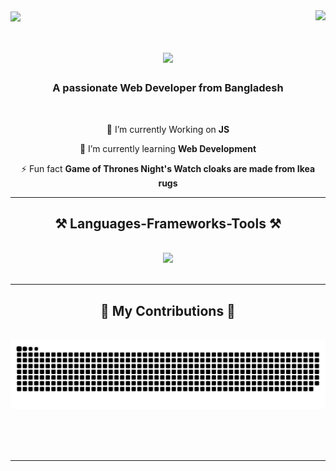 <img align="right" src="https://visitor-badge.laobi.icu/badge?page_id=salesp07.salesp07" />
<img align="center" src="https://scontent.fdac135-1.fna.fbcdn.net/v/t39.30808-6/448027216_776832817940095_9192979238210710520_n.png?stp=dst-png_p240x240&_nc_cat=110&ccb=1-7&_nc_sid=5f2048&_nc_ohc=z2RICGcGbFQQ7kNvgHbGq7L&_nc_ht=scontent.fdac135-1.fna&oh=00_AYBaCYTS-5APKo3xKs1Guu48s1cJIB5cZwt7ROth9ytT1g&oe=6676C895" />

<h1 align="center">
    <img src="https://readme-typing-svg.herokuapp.com/?font=Righteous&size=35&center=true&vCenter=true&width=500&height=70&duration=4000&lines=Hi+There!+👋;+I'm+Surjo+Sen!;" />
</h1>

<h3 align="center">A passionate Web Developer from Bangladesh</h3>

<br/>

<div align="center">
 
 🔭 I’m currently Working on **JS**
 
 🌱 I’m currently learning **Web Development**

⚡ Fun fact **Game of Thrones Night's Watch cloaks are made from Ikea rugs**

 </div>
 
 <hr/>
 
<h2 align="center">⚒️ Languages-Frameworks-Tools ⚒️</h2>
<br/>
<div align="center">
    <img src="https://skillicons.dev/icons?i=html,css,vscode,github,tailwind,git,javascript" />
</div>
<br/>
<hr/>

<div align="center">
  <h2>🐍 My Contributions 🐍</h2>
  <br>
  <img alt="snake eating my contributions" src="https://raw.githubusercontent.com/salesp07/salesp07/output/github-contribution-grid-snake.svg" />
  
  <br/><br/><br/>
</div>

<hr/>
